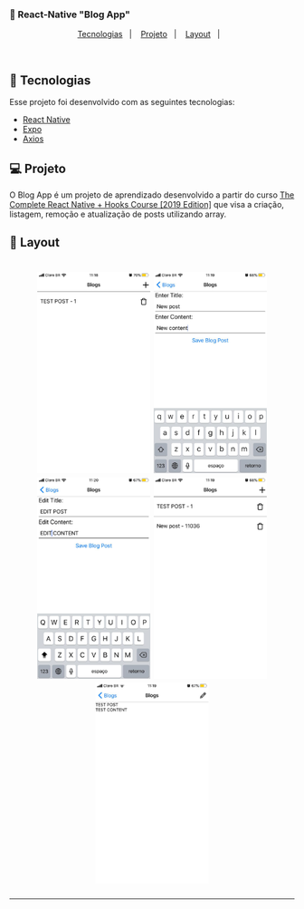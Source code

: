 ### :postbox: React-Native "Blog App"

<p align="center">
  <a href="#rocket-tecnologias">Tecnologias</a>&nbsp;&nbsp;&nbsp;|&nbsp;&nbsp;&nbsp;
  <a href="#-projeto">Projeto</a>&nbsp;&nbsp;&nbsp;|&nbsp;&nbsp;&nbsp;
  <a href="#-layout">Layout</a>&nbsp;&nbsp;&nbsp;|&nbsp;&nbsp;&nbsp;
</p>

<br>

## :rocket: Tecnologias

Esse projeto foi desenvolvido com as seguintes tecnologias:

- [React Native](https://facebook.github.io/react-native/)
- [Expo](https://expo.io/)
- [Axios](https://github.com/axios/axios)

## 💻 Projeto

O Blog App é um projeto de aprendizado desenvolvido a partir do curso [The Complete React Native + Hooks Course [2019 Edition]](https://www.udemy.com/course/the-complete-react-native-and-redux-course) que visa a criação, listagem, remoção e atualização de posts utilizando array.

## 🔖 Layout

<h1 align="center">
    <img alt="Aircnc" title="#react" src="./assets/blog-1.jpeg" width="200px" /> 
    <img alt="Aircnc" title="#react" src="./assets/blog-2.jpeg" width="200px" />
    <img alt="Aircnc" title="#react" src="./assets/blog-3.jpeg" width="200px" />
    <img alt="Aircnc" title="#react" src="./assets/blog-4.jpeg" width="200px" />
    <img alt="Aircnc" title="#react" src="./assets/blog-5.jpeg" width="200px" />
</h1>

---

<!-- ### Create a New App
> `npx expo-cli init food`
`cd food`
`npm start`

#### Installing React-Navigation

> `npm install react-navigation`
`npx expo-cli install react-native-gesture-handler react-native-reanimated react-navigation-stack`

#### Importing in App.js

>`import { createAppContainer } from 'react-navigation';`
> `import { createStackNavigator } from 'react-navigation-stack'; `

#### Icons Listing

> https://expo.github.io/vector-icons/

#### Installing Axios

> `npm install axios`

My App

    Client ID

    oSKBPBtDQAGFVqvf0OZBzw
    API Key

    jeWhZ7L6xvOl4yfuwDcr7_X2iqwYhgqeYYInIcKO_jYjOHTAAEldDGgJJfao9pZ7IrOJ3G9cA1tUxcSNYKy-fpb72TABKyrFBWvFel_UKYGNyYHzXFUbunMFynenXXYx -->
